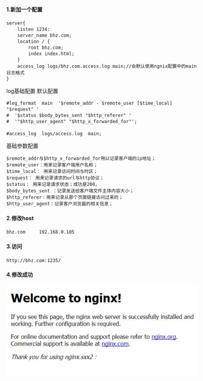 #### 1.新加一个配置 ####

    server{
     	listen 1234:
     	server_name bhz.com;
     	location / {
    		root bhz.com;
    		index index.html;
     	}
		access_log logs/bhz.com.access.log main;//会默认使用ngnix配置中的main日志格式
    } 

log基础配置
默认配置

    #log_format  main  '$remote_addr - $remote_user [$time_local] "$request" '
    #  '$status $body_bytes_sent "$http_referer" '
    #  '"$http_user_agent" "$http_x_forwarded_for"';
    
    #access_log  logs/access.log  main;
    

基础参数配置

    $remote_addr与$http_x_forwarded_for用以记录客户端的ip地址；
    $remote_user：用来记录客户端用户名称；
    $time_local： 用来记录访问时间与时区；
    $request： 用来记录请求的url与http协议；
    $status： 用来记录请求状态；成功是200，
    $body_bytes_sent ：记录发送给客户端文件主体内容大小；
    $http_referer：用来记录从那个页面链接访问过来的；
    $http_user_agent：记录客户浏览器的相关信息；
#### 2.修改host ####

    bhz.com		192.168.0.105

#### 3.访问  ###

    http://bhz.com:1235/
#### 4.修改成功 ####

![](pic/1config.jpg)